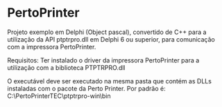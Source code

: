 # PertoPrinter

Projeto exemplo em Delphi (Object pascal), convertido de C++ para a utilização da API ptptrpro.dll em Delphi 6 ou superior, para comunicação com a impressora PertoPrinter.

Requisitos:
Ter instalado o driver da impressora PertoPrinter para a utilização com a biblioteca PTPTRPRO.dll

O executável deve ser executado na mesma pasta que contém as DLLs instaladas com o pacote da Perto Printer.
Por padrão é: C:\PertoPrinterTEC\ptptrpro-win\bin
